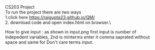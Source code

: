 CS203 Project\
To run the project there are two ways\
1.click here https://rajgupta23.github.io/QM/  \
2. download code and open index.html on browser.\

How to give input :
as shown in input.png first input is number of indepedent variables, 2nd is minterms enter it comma saprated without space and same for Don't care terms input.
